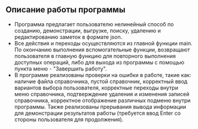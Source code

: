 ## Описание работы программы

- Программа предлагает пользователю нелинейный способ по созданию, демонстрации, выгрузке, поиску, удалению и редактированию заметок в формате json.
- Все действия и переходы осуществляются из главной функции main. По окончанию выполнения вспомогательные функции, возвращают пользователя в главную функцию для повторного выполнения доступных операций, либо для выхода из программы с помощью пункта меню - "Завершить работу".
- В программе реализованы проверки на ошибки в работе, такие как: наличие файла справочника, пустой справочник, корректный ввод вариантов выбора пользователя, корректные переходы внутри меню справочника, подтверждение удаления и изменения записей справочника, корректное отображение различных подменю внутри программы. Также реализованы прерывания вывода информации для демонстрации результатов работы (требуется ввод Enter со стороны пользователя для продолжения). 